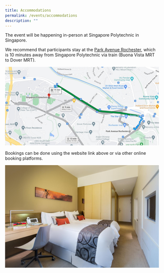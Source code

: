 ```yaml
---
title: Accommodations
permalink: /events/accommodations
description: ""
---
```

The event will be happening in-person at Singapore Polytechnic in Singapore.

We recommend that participants stay at the [Park Avenue Rochester](https://parkavenuerochester.sg-singapore.com/en/), which is 10 minutes away from Singapore Polytechnic via train (Buona Vista MRT to Dover MRT).

![](/images/map-park-rochester-sp.jpg)


Bookings can be done using the website link above or via other online booking platforms.

![](/images/park-avenue-rochester-sg-clean_15997068666.jpg)
